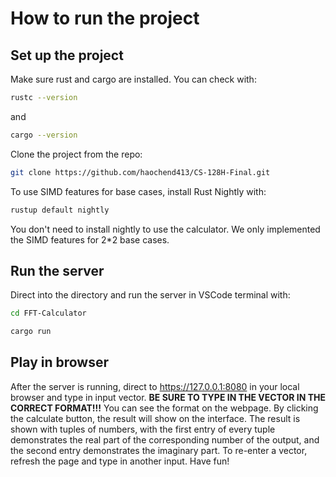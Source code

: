 # How to run the project

## Set up the project

Make sure rust and cargo are installed. You can check with:

```bash
rustc --version
```

and

```bash
cargo --version
```

Clone the project from the repo:

```bash
git clone https://github.com/haochend413/CS-128H-Final.git
```

To use SIMD features for base cases, install Rust Nightly with:

```bash
rustup default nightly
```

You don't need to install nightly to use the calculator. We only implemented the SIMD features for 2\*2 base cases.

## Run the server

Direct into the directory and run the server in VSCode terminal with:

```bash
cd FFT-Calculator
```

```bash
cargo run
```

## Play in browser

After the server is running, direct to https://127.0.0.1:8080 in your local browser and type in input vector. **BE SURE TO TYPE IN THE VECTOR IN THE CORRECT FORMAT!!!** You can see the format on the webpage. By clicking the calculate button, the result will show on the interface. The result is shown with tuples of numbers, with the first entry of every tuple demonstrates the real part of the corresponding number of the output, and the second entry demonstrates the imaginary part. To re-enter a vector, refresh the page and type in another input. Have fun!

